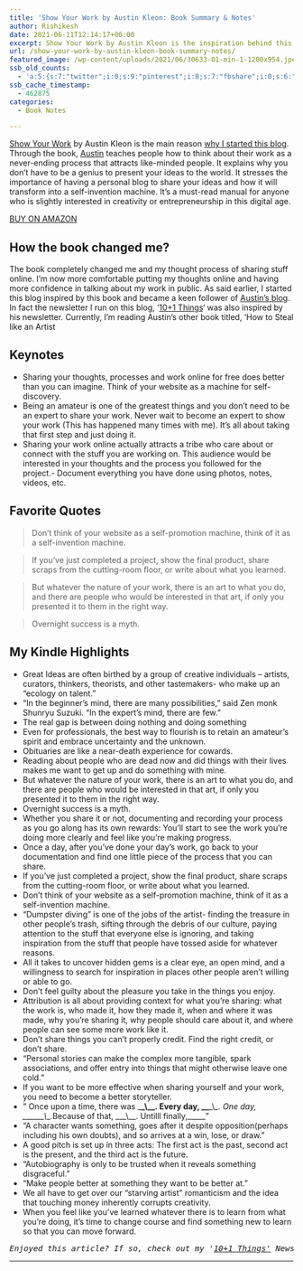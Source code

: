 ```yaml
---
title: 'Show Your Work by Austin Kleon: Book Summary & Notes'
author: Rishikesh
date: 2021-06-11T12:14:17+00:00
excerpt: Show Your Work by Austin Kleon is the inspiration behind this blog. It teaches people how to think about their work as a never-ending process that attracts like-minded people
url: /show-your-work-by-austin-kleon-book-summary-notes/
featured_image: /wp-content/uploads/2021/06/30633-01-min-1-1200x954.jpeg
ssb_old_counts:
  - 'a:5:{s:7:"twitter";i:0;s:9:"pinterest";i:0;s:7:"fbshare";i:0;s:6:"reddit";i:0;s:6:"tumblr";N;}'
ssb_cache_timestamp:
  - 462875
categories:
  - Book Notes

---
```

<p class="has-drop-cap">
  <a href="https://geni.us/rsh-ShowYourWork" target="_blank" rel="noreferrer noopener sponsored" title="https://geni.us/rsh-ShowYourWork">Show Your Work</a> by Austin Kleon is the main reason <a href="https://rishikeshs.com/5-reasons-why-i-decided-to-start-a-blog/" title="5 Reasons Why I Decided to Start a Blog">why I started this blog</a>. Through the book, <a href="https://austinkleon.com/" target="_blank" rel="noreferrer noopener" title="https://austinkleon.com/">Austin</a> teaches people how to think about their work as a never-ending process that attracts like-minded people. It explains why you don&#8217;t have to be a genius to present your ideas to the world. It stresses the importance of having a personal blog to share your ideas and how it will transform into a self-invention machine. It&#8217;s a must-read manual for anyone who is slightly interested in creativity or entrepreneurship in this digital age.
</p>

<div class="is-layout-flex wp-block-buttons">
  <div class="wp-block-button">
    <a class="wp-block-button__link" href="https://geni.us/rsh-ShowYourWork" target="_blank" rel="noreferrer noopener">BUY ON AMAZON</a>
  </div>
</div>

## How the book changed me?

The book completely changed me and my thought process of sharing stuff online. I&#8217;m now more comfortable putting my thoughts online and having more confidence in talking about my work in public. As said earlier, I started this blog inspired by this book and became a keen follower of <a href="https://austinkleon.com/" target="_blank" rel="noreferrer noopener" title="https://austinkleon.com/">Austin&#8217;s blog</a>. In fact the newsletter I run on this blog, &#8216;<a href="https://rishikesh.substack.com" target="_blank" rel="noreferrer noopener" title="https://rishikesh.substack.com">10+1 Things</a>&#8216; was also inspired by his newsletter. Currently, I&#8217;m reading Austin&#8217;s other book titled, &#8216;How to Steal like an Artist

## Keynotes

  * Sharing your thoughts, processes and work online for free does better than you can imagine. Think of your website as a machine for self-discovery.
  * Being an amateur is one of the greatest things and you don&#8217;t need to be an expert to share your work. Never wait to become an expert to show your work (This has happened many times with me). It&#8217;s all about taking that first step and just doing it.
  * Sharing your work online actually attracts a tribe who care about or connect with the stuff you are working on. This audience would be interested in your thoughts and the process you followed for the project.- Document everything you have done using photos, notes, videos, etc.

## Favorite Quotes

<blockquote class="wp-block-quote">
  <p>
    Don&#8217;t think of your website as a self-promotion machine, think of it as a self-invention machine.
  </p>
</blockquote>

<blockquote class="wp-block-quote">
  <p>
    If you&#8217;ve just completed a project, show the final product, share scraps from the cutting-room floor, or write about what you learned.
  </p>
</blockquote>

<blockquote class="wp-block-quote">
  <p>
    But whatever the nature of your work, there is an art to what you do, and there are people who would be interested in that art, if only you presented it to them in the right way.
  </p>
</blockquote>

<blockquote class="wp-block-quote">
  <p>
    Overnight success is a myth.
  </p>
</blockquote>

## My Kindle Highlights

  * Great Ideas are often birthed by a group of creative individuals &#8211; artists, curators, thinkers, theorists, and other tastemakers- who make up an &#8220;ecology on talent.&#8221;
  * &#8220;In the beginner&#8217;s mind, there are many possibilities,&#8221; said Zen monk Shunryu Suzuki. &#8220;In the expert&#8217;s mind, there are few.&#8221;
  * The real gap is between doing nothing and doing something
  * Even for professionals, the best way to flourish is to retain an amateur&#8217;s spirit and embrace uncertainty and the unknown.
  * Obituaries are like a near-death experience for cowards.
  * Reading about people who are dead now and did things with their lives makes me want to get up and do something with mine.
  * But whatever the nature of your work, there is an art to what you do, and there are people who would be interested in that art, if only you presented it to them in the right way.
  * Overnight success is a myth.
  * Whether you share it or not, documenting and recording your process as you go along has its own rewards: You’ll start to see the work you’re doing more clearly and feel like you’re making progress.
  * Once a day, after you&#8217;ve done your day&#8217;s work, go back to your documentation and find one little piece of the process that you can share.
  * If you&#8217;ve just completed a project, show the final product, share scraps from the cutting-room floor, or write about what you learned.
  * Don&#8217;t think of your website as a self-promotion machine, think of it as a self-invention machine.
  * &#8220;Dumpster diving&#8221; is one of the jobs of the artist- finding the treasure in other people&#8217;s trash, sifting through the debris of our culture, paying attention to the stuff that everyone else is ignoring, and taking inspiration from the stuff that people have tossed aside for whatever reasons.
  * All it takes to uncover hidden gems is a clear eye, an open mind, and a willingness to search for inspiration in places other people aren&#8217;t willing or able to go.
  * Don&#8217;t feel guilty about the pleasure you take in the things you enjoy.
  * Attribution is all about providing context for what you&#8217;re sharing: what the work is, who made it, how they made it, when and where it was made, why you&#8217;re sharing it, why people should care about it, and where people can see some more work like it.
  * Don&#8217;t share things you can&#8217;t properly credit. Find the right credit, or don&#8217;t share.
  * &#8220;Personal stories can make the complex more tangible, spark associations, and offer entry into things that might otherwise leave one cold.&#8221;
  * If you want to be more effective when sharing yourself and your work, you need to become a better storyteller.
  * &#8221; Once upon a time, there was \___\_\\_\_. Every day, \_\___\_\\_\_. One day, \_\_\___\_\\_\_.Because of that, \_\_\_\\_\_. Untilll finally,\_\_\___&#8221;
  * &#8220;A character wants something, goes after it despite opposition(perhaps including his own doubts), and so arrives at a win, lose, or draw.&#8221;
  * A good pitch is set up in three acts: The first act is the past, second act is the present, and the third act is the future.
  * &#8220;Autobiography is only to be trusted when it reveals something disgraceful.&#8221;
  * &#8220;Make people better at something they want to be better at.&#8221;
  * We all have to get over our &#8220;starving artist&#8221; romanticism and the idea that touching money inherently corrupts creativity.
  * When you feel like you&#8217;ve learned whatever there is to learn from what you&#8217;re doing, it&#8217;s time to change course and find something new to learn so that you can move forward.

<pre class="wp-block-preformatted"><em>Enjoyed this article? If so, check out my '<a href="https://rishikesh.substack.com/" target="_blank" rel="noreferrer noopener">10+1 Things'</a> Newsletter that I send out every Saturday. It contains 11 interesting Things I thought were worth sharing including books,articles, projects, and other things I'm curious about. <a href="https://rishikesh.substack.com/archive">Click here </a>if you would like to check out the previous issues and may be subscribe! &nbsp;</em></pre>

<hr class="wp-block-separator is-style-dots" />